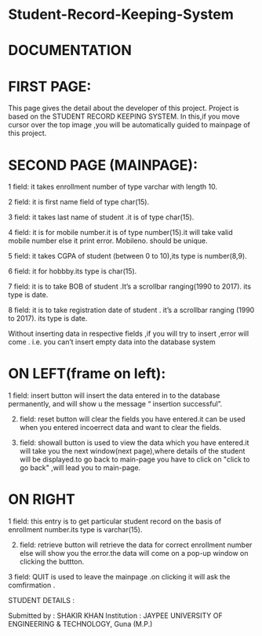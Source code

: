 
# Student-Record-Keeping-System
         
# DOCUMENTATION

# FIRST PAGE:
  This page gives the detail about the developer of this project.
  Project is based on the STUDENT RECORD KEEPING SYSTEM. 
  In this,if you move cursor over the top image ,you will be automatically guided to mainpage of this project.

# SECOND PAGE  (MAINPAGE):    
1 field: it takes enrollment number of type varchar with  length 10.

2 field:  it is first name field of type char(15).

3 field: it takes last name of student .it is of type char(15).

4 field: it is for mobile number.it is of type number(15).it will take valid mobile number else it print error. Mobileno. 
should be unique.

5 field: it takes CGPA of student (between 0 to 10),its type is number(8,9). 

6 field: it for hobbby.its type is char(15).

7 field: it is to take BOB of student .It’s a scrollbar ranging(1990 to 2017). its type is date.

8 field: it is to take registration date of student . it’s a scrollbar ranging (1990 to 2017). its type is date.

Without inserting data in respective fields ,if you will try to insert ,error will come .
i.e. you can’t insert empty data into the database system


# ON LEFT(frame on left):

1 field:  insert button will insert the data entered in to the database permanently, and will show u the message “ insertion successful”.

2. field: reset button will clear the fields you have entered.it can be used when you entered incoerrect data and want to clear the fields.

3. field: showall button is used to view the data which you have entered.it will take you the next                  window(next page),where details of the student will be displayed.to go back to main-page you have to click on "click to go back" ,will lead you to main-page.


# ON RIGHT
1 field: this entry is to get particular student record on the basis of enrollment number.its type is varchar(15).

2. field: retrieve button will retrieve the data for correct enrollment number else will show you the error.the data will come on a pop-up window on clicking the buttton.

3 field: QUIT is used to leave the mainpage .on clicking it will ask the comfirmation .



STUDENT DETAILS :

Submitted by :    SHAKIR KHAN
Institution  :    JAYPEE UNIVERSITY OF ENGINEERING & TECHNOLOGY, Guna (M.P.)         
